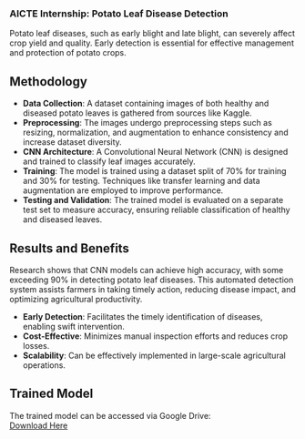 ### AICTE Internship: Potato Leaf Disease Detection  

Potato leaf diseases, such as early blight and late blight, can severely affect crop yield and quality. Early detection is essential for effective management and protection of potato crops.  

## Methodology  

- **Data Collection**: A dataset containing images of both healthy and diseased potato leaves is gathered from sources like Kaggle.  
- **Preprocessing**: The images undergo preprocessing steps such as resizing, normalization, and augmentation to enhance consistency and increase dataset diversity.  
- **CNN Architecture**: A Convolutional Neural Network (CNN) is designed and trained to classify leaf images accurately.  
- **Training**: The model is trained using a dataset split of 70% for training and 30% for testing. Techniques like transfer learning and data augmentation are employed to improve performance.  
- **Testing and Validation**: The trained model is evaluated on a separate test set to measure accuracy, ensuring reliable classification of healthy and diseased leaves.  

## Results and Benefits  

Research shows that CNN models can achieve high accuracy, with some exceeding 90% in detecting potato leaf diseases. This automated detection system assists farmers in taking timely action, reducing disease impact, and optimizing agricultural productivity.  

- **Early Detection**: Facilitates the timely identification of diseases, enabling swift intervention.  
- **Cost-Effective**: Minimizes manual inspection efforts and reduces crop losses.  
- **Scalability**: Can be effectively implemented in large-scale agricultural operations.  

## Trained Model  
The trained model can be accessed via Google Drive:  
[Download Here](https://drive.google.com/file/d/19dYmG45XC5sO_weHL_RyJJ1nxIxkDW_8/view?usp=sharing) 
